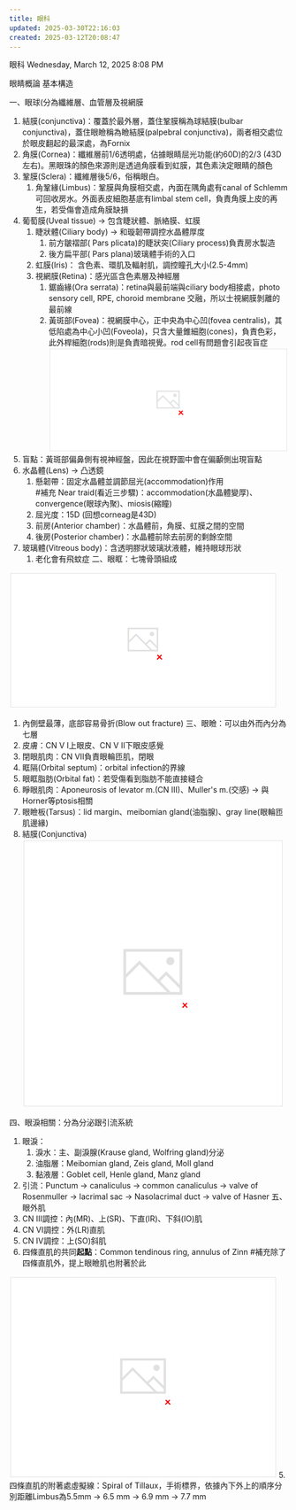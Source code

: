 ```yaml
---
title: 眼科
updated: 2025-03-30T22:16:03
created: 2025-03-12T20:08:47
---
```


眼科
Wednesday, March 12, 2025
8:08 PM

眼睛概論
基本構造

一、眼球(分為纖維層、血管層及視網膜
1.  結膜(conjunctiva)：覆蓋於最外層，蓋住鞏膜稱為球結膜(bulbar conjunctiva)，蓋住眼瞼稱為瞼結膜(palpebral conjunctiva)，兩者相交處位於眼皮翻起的最深處，為Fornix
2.  角膜(Cornea)：纖維層前1/6透明處，佔據眼睛屈光功能(約60D)的2/3 (43D左右)。黑眼珠的顏色來源則是透過角膜看到虹膜，其色素決定眼睛的顏色
3.  鞏膜(Sclera)：纖維層後5/6，俗稱眼白。
    1.  角鞏緣(Limbus)：鞏膜與角膜相交處，內面在隅角處有canal of Schlemm可回收房水。外面表皮細胞基底有limbal stem cell，負責角膜上皮的再生，若受傷會造成角膜缺損
4.  葡萄膜(Uveal tissue) -\> 包含睫狀體、脈絡膜、虹膜
    1.  睫狀體(Ciliary body) -\> 和璇韌帶調控水晶體厚度
        1.  前方皺褶部( Pars plicata)的睫狀突(Ciliary process)負責房水製造
        2.  後方扁平部( Pars plana)玻璃體手術的入口
    2.  虹膜(Iris)： 含色素、環肌及輻射肌，調控瞳孔大小(2.5-4mm)
    3.  視網膜(Retina)：感光區含色素層及神經層
        1.  鋸齒緣(Ora serrata)：retina與最前端與ciliary body相接處，photo sensory cell, RPE, choroid membrane 交融，所以士視網膜剝離的最前線
        2.  黃斑部(Fovea)：視網膜中心，正中央為中心凹(fovea centralis)，其低陷處為中心小凹(Foveola)，只含大量錐細胞(cones)，負責色彩，此外桿細胞(rods)則是負責暗視覺。rod cell有問題會引起夜盲症
![image1](../../resources/bfc9ba10430147028701640f67d3054b.png)
1.  盲點：黃斑部偏鼻側有視神經盤，因此在視野圖中會在偏顳側出現盲點
5.  水晶體(Lens) -\> 凸透鏡
    1.  懸韌帶：固定水晶體並調節屈光(accommodation)作用  
        \#補充 Near traid(看近三步驟)：accommodation(水晶體變厚)、convergence(眼球內聚)、miosis(縮瞳)
    2.  屈光度：15D (回想corneag是43D)
    3.  前房(Anterior chamber)：水晶體前，角膜、虹膜之間的空間
    4.  後房(Posterior chamber)：水晶體前除去前房的剩餘空間
6.  玻璃體(Vitreous body)：含透明膠狀玻璃狀液體，維持眼球形狀
    1.  老化會有飛蚊症
二、眼眶：七塊骨頭組成

![image2](../../resources/e8fd54d0dff641a2aacbd41f0a9a5d6e.png)
1.  內側壁最薄，底部容易骨折(Blow out fracture)
三、眼瞼：可以由外而內分為七層
1.  皮膚：CN V I上眼皮、CN V II下眼皮感覺
2.  閉眼肌肉：CN VII負責眼輪匝肌，閉眼
3.  眶隔(Orbital septum)：orbital infection的界線
4.  眼眶脂肪(Orbital fat)：若受傷看到脂肪不能直接縫合
5.  睜眼肌肉：Aponeurosis of levator m.(CN III)、Muller's m.(交感) -\> 與Horner等ptosis相關
6.  眼瞼板(Tarsus)：lid margin、meibomian gland(油脂腺)、gray line(眼輪匝肌邊緣)
7.  結膜(Conjunctiva)
![image3](../../resources/c3c5d9112b754f8380d0a260f335d06b.png)

四、眼淚相關：分為分泌跟引流系統
1.  眼淚：
    1.  淚水：主、副淚腺(Krause gland, Wolfring gland)分泌
    2.  油脂層：Meibomian gland, Zeis gland, Moll gland
    3.  黏液層：Goblet cell, Henle gland, Manz gland
2.  引流：Punctum -\> canaliculus -\> common canaliculus -\> valve of Rosenmuller -\> lacrimal sac -\> Nasolacrimal duct -\> valve of Hasner
五、眼外肌
1.  CN III調控：內(MR)、上(SR)、下直(IR)、下斜(IO)肌
2.  CN VI調控：外(LR)直肌
3.  CN IV調控：上(SO)斜肌
4.  四條直肌的共同**起點**：Common tendinous ring, annulus of Zinn
\#補充除了四條直肌外，提上眼瞼肌也附著於此

![image4](../../resources/3373e8bfabd446999b1978eae4048cbf.png)
5.  四條直肌的附著處虛擬線：Spiral of Tillaux，手術標界，依據內下外上的順序分別距離Limbus為5.5mm -\> 6.5 mm -\> 6.9 mm -\> 7.7 mm

